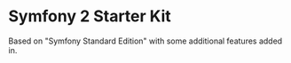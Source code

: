 Symfony 2 Starter Kit
========================

Based on "Symfony Standard Edition" with some additional features added in.

